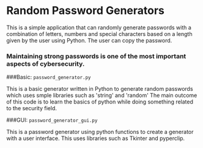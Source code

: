 # Random Password Generators

This is a simple application that can randomly generate passwords with a combination of letters, numbers and special characters based on a length given by the user using Python. The user can copy the password.

### Maintaining strong passwords is one of the most important aspects of cybersecurity. 

###Basic:
`password_generator.py`

This is a basic generator written in Python to generate random passwords which uses smple libraries such as 'string' and 'random'
The main outcome of this code is to learn the basics of python while doing something related to the security field. 

###GUI:
`password_generator_gui.py`

This is a password generator using python functions to create a generator with a user interface. This uses libraries such as Tkinter and pyperclip.
